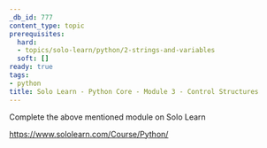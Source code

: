 ```yaml
---
_db_id: 777
content_type: topic
prerequisites:
  hard:
  - topics/solo-learn/python/2-strings-and-variables
  soft: []
ready: true
tags:
- python
title: Solo Learn - Python Core - Module 3 - Control Structures
---
```


Complete the above mentioned module on Solo Learn

https://www.sololearn.com/Course/Python/